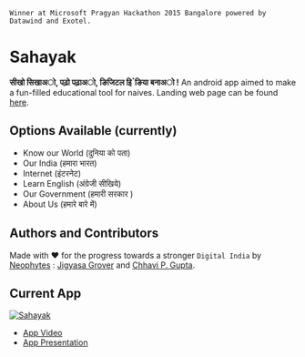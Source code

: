 `Winner at Microsoft Pragyan Hackathon 2015 Bangalore powered by Datawind and Exotel.`

# Sahayak
**सीखो सिखाअो, पढ़ो पढ़ाअो, ङिजिटल इिॱङिया बनाअो !**
An android app aimed to make a fun-filled educational tool for naives.
Landing web page can be found [here](http://neophytes.github.io/microsoft-pragyan-hackathon/).

## Options Available (currently)
- Know our World (दुनिया को पता)
- Our India (हमारा भारत)
- Internet (इंटरनेट)
- Learn English (अंग्रेजी सीखिये)
- Our Government (हमारी सरकार )
- About Us (हमारे बारे में)


## Authors and Contributors
Made with ❤ for the progress towards a stronger `Digital India` by [Neophytes](https://github.com/Neophytes) : [Jigyasa Grover](https://github.com/jigyasa-grover) and [Chhavi P. Gupta](https://github.com/chhavip).


## Current App
[![Sahayak](http://img.youtube.com/vi/b7GgFWvQuAE/0.jpg)](http://www.youtube.com/watch?v=b7GgFWvQuAE)

- [App Video](http://www.youtube.com/watch?v=b7GgFWvQuAE)
- [App Presentation](https://github.com/Neophytes/microsoft-pragyan-hackathon/blob/master/Presentation.pdf)
